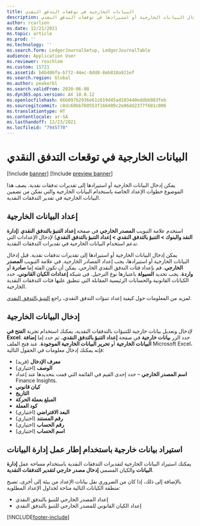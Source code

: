 ```yaml
---
title: البيانات الخارجية في توقعات التدفق النقدي
description: يصف هذا الموضوع خطوات الإعداد التي يجب إكمالها بحيث يمكن إدخال البيانات الخارجية أو استيرادها في توقعات التدفق النقدي.
author: rcarlson
ms.date: 12/21/2021
ms.topic: article
ms.prod: ''
ms.technology: ''
ms.search.form: LedgerJournalSetup, LedgerJournalTable
audience: Application User
ms.reviewer: roschlom
ms.custom: 15721
ms.assetid: b4b406fa-b772-44ec-8dd8-8eb818a921ef
ms.search.region: Global
ms.author: peakerbl
ms.search.validFrom: 2020-06-08
ms.dyn365.ops.version: AX 10.0.12
ms.openlocfilehash: 66b097b2936e61c619d45ad103440eddbb983feb
ms.sourcegitcommit: c8dc60bb760553f166409c2e06dd2377f601c006
ms.translationtype: HT
ms.contentlocale: ar-SA
ms.lasthandoff: 12/23/2021
ms.locfileid: "7945770"
---
```

# <a name="external-data-in-cash-flow-forecasts"></a>البيانات الخارجية في توقعات التدفق النقدي

[!include [banner](../includes/banner.md)]
[!include [preview banner](../includes/preview-banner.md)]

يمكن إدخال البيانات الخارجية أو استيرادها إلى تقديرات تدفقات نقدية. يصف هذا الموضوع خطوات الإعداد الخاصة باستخدام البيانات الخارجية والتي تمكن من تضمين البيانات الخارجية في تقدير التدفقات النقدية.

## <a name="external-data-setup"></a>إعداد البيانات الخارجية

استخدم علامة التبويب **المصدر الخارجي** في صفحة **إعداد التنبؤ بالتدفق النقدي** (**إدارة النقد والبنوك \> التنبؤ بالتدفق النقدي \> إعداد التنبؤ بالتدفق النقدي**) لإدخال الإعدادات التي تدعم استخدام البيانات الخارجية في تقديرات التدفقات النقدية.

يمكن إدخال البيانات الخارجية أو استيرادها إلى تقديرات تدفقات نقدية. قبل إدخال البيانات الخارجية أو استيرادها، يجب إعداد المصادر الخارجية. في علامة التبويب **المصدر الخارجي**، قم بإعداد فئات التدفق النقدي الخارجي. يمكن أن تكون الفئة إما **صادرة** أو **واردة**. يجب تحديد **السيولة** باعتبارها نوع الترحيل. في شبكة **إعدادات الكيان القانوني**، حدد الكيانات القانونية والحسابات الرئيسية المقابلة التي تنطبق عليها فئات التدفقات النقدية الخارجية.

لمزيد من المعلومات حول كيفية إعداد تنبؤات التدفق النقدي، راجع [التنبؤ بالتدفق النقدي](../cash-bank-management/cash-flow-forecasting.md).

## <a name="enter-external-data"></a>إدخال البيانات الخارجية

لإدخال وتعديل بيانات خارجية للتنبؤات بالتدفقات النقدية، يمكنك استخدام تجربة **الفتح في Excel**. حدد الزر **بيانات خارجية** في صفحة **إعداد التنبؤ بالتدفق النقدي**، ثم حدد إما **إضافة البيانات الخارجية** أو **تحرير البيانات الخارجية الموجودة**. عند فتح الملف Microsoft Excel، فإنه يمكنك إدخال معلومات في الحقول التالية:

- **معرف الإدخال** (فريد)
- **الوصف** (اختياري)
- **اسم المصدر الخارجي** – حدد إحدى القيم في القائمة التي قمت بتحديدها عند إعداد Finance Insights.
- **كيان قانوني**
- **التاريخ**
- **المبلغ بعملة الحركة**
- **كود العملة**
- **البعد الافتراضي** (اختياري)
- **رقم المستند** (اختياري)
- **رقم الحساب** (اختياري)
- **اسم الحساب** (اختياري)

## <a name="importing-external-data-by-using-the-data-management-framework"></a>استيراد بيانات خارجية باستخدام إطار عمل إدارة البيانات

يمكنك استيراد البيانات الخارجية لتقديرات التدفقات النقدية باستخدام مساحة عمل **إدارة البيانات** والكيان المسمى **إدخال مصدر خارجي لتقدير التدفقات النقدية**.

بالإضافة إلى ذلك، إذا كان من الضروري نقل بيانات الإعداد من بيئة إلى أخرى، تصبح منطقة الكيانات التالية متاحة لجداول الإعداد المطلوبة:

- إعداد المصدر الخارجي للتنبؤ بالتدفق النقدي
- إعداد الكيان القانوني للمصدر الخارجي للتنبؤ بالتدفق النقدي

[!INCLUDE[footer-include](../../includes/footer-banner.md)]
